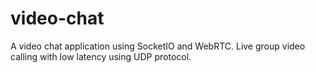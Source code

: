 # video-chat
A video chat application using SocketIO and WebRTC.
Live group video calling with low latency using UDP protocol.
